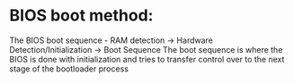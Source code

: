 # BIOS boot method:

The BIOS boot sequence - RAM detection -> Hardware Detection/Initialization -> Boot Sequence 
The boot sequence is where the BIOS is done with initialization and tries to transfer control over to the next stage of the bootloader process 


